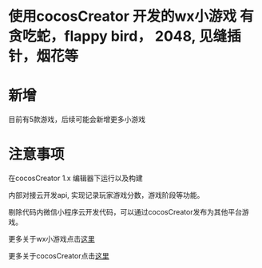 # 使用cocosCreator 开发的wx小游戏 有贪吃蛇，flappy bird， 2048, 见缝插针，烟花等

# 新增
目前有5款游戏，后续可能会新增更多小游戏

# 注意事项 
在cocosCreator 1.x 编辑器下运行以及构建

内部对接云开发api, 实现记录玩家游戏分数，游戏阶段等功能。

剔除代码内微信小程序云开发代码，可以通过cocosCreator发布为其他平台游戏。

更多关于wx小游戏点击[这里](https://developers.weixin.qq.com/minigame/dev/index.html)

更多关于cocosCreator点击[这里](http://www.cocos.com/)

